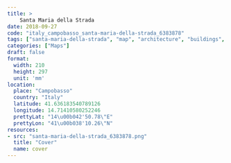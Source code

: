 ```yaml
---
title: > 
    Santa Maria della Strada
date: 2018-09-27
code: "italy_campobasso_santa-maria-della-strada_6383878"
tags: ["santa-maria-della-strada", "map", "architecture", "buildings", "Campobasso", "Italy"]
categories: ["Maps"]
draft: false
format:
  width: 210
  height: 297
  unit: 'mm'
location:
  place: "Campobasso"
  country: "Italy"
  latitude: 41.636183540789126
  longitude: 14.71410580252246
  prettyLat: "14\u00b042'50.78\"E"
  prettyLon: "41\u00b038'10.26\"N"
resources:
- src: "santa-maria-della-strada_6383878.png"
  title: "Cover"
  name: cover
---
```

